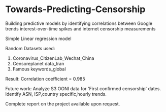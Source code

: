 # Towards-Predicting-Censorship
Building predictive models by identifying correlations between Google trends interest-over-time spikes and internet censorship measurements

Simple Linear regression model

Random Datasets used: 
1. Coronavirus_CitizenLab_Wechat_China
2. Censoreplanet data_Iran
3. Famous keywords_global

Result: Correlation coefficient = 0.985

Future work: Analyze S3 OONI data for 'First confirmed censorship' dates. Identify ASN, ISP,country specific,hourly trends.

Complete report on the project available upon request.
